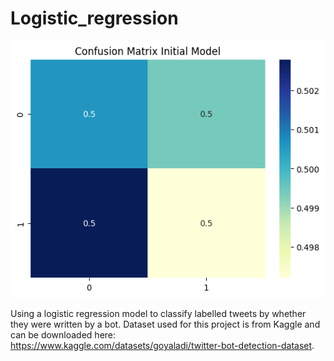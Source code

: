 # Logistic_regression

![image](confusion_matrix.png)

Using a logistic regression model to classify labelled tweets by whether they were written by a bot. Dataset used for this project is from Kaggle and can be downloaded here: https://www.kaggle.com/datasets/goyaladi/twitter-bot-detection-dataset.
